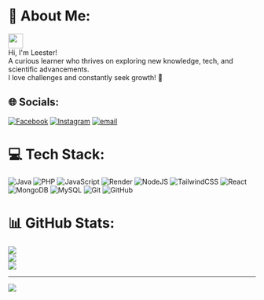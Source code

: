 # 💫 About Me:
<img src="https://raw.githubusercontent.com/MartinHeinz/MartinHeinz/master/wave.gif" width="30px" /><br>Hi, I'm Leester!<br>A curious learner who thrives on exploring new knowledge, tech, and scientific advancements.<br>I love challenges and constantly seek growth! 🚀<br>


## 🌐 Socials:
[![Facebook](https://img.shields.io/badge/Facebook-%231877F2.svg?logo=Facebook&logoColor=white)](https://facebook.com/https://www.facebook.com/lexster.smith.1) [![Instagram](https://img.shields.io/badge/Instagram-%23E4405F.svg?logo=Instagram&logoColor=white)](https://instagram.com/https://www.instagram.com/ter.lees/)  [![email](https://img.shields.io/badge/Email-D14836?logo=gmail&logoColor=white)](mailto:Leester9103@gmail.com) 

# 💻 Tech Stack:
![Java](https://img.shields.io/badge/java-%23ED8B00.svg?style=for-the-badge&logo=openjdk&logoColor=white) ![PHP](https://img.shields.io/badge/php-%23777BB4.svg?style=for-the-badge&logo=php&logoColor=white) ![JavaScript](https://img.shields.io/badge/javascript-%23323330.svg?style=for-the-badge&logo=javascript&logoColor=%23F7DF1E) ![Render](https://img.shields.io/badge/Render-%46E3B7.svg?style=for-the-badge&logo=render&logoColor=white) ![NodeJS](https://img.shields.io/badge/node.js-6DA55F?style=for-the-badge&logo=node.js&logoColor=white) ![TailwindCSS](https://img.shields.io/badge/tailwindcss-%2338B2AC.svg?style=for-the-badge&logo=tailwind-css&logoColor=white) ![React](https://img.shields.io/badge/react-%2320232a.svg?style=for-the-badge&logo=react&logoColor=%2361DAFB) ![MongoDB](https://img.shields.io/badge/MongoDB-%234ea94b.svg?style=for-the-badge&logo=mongodb&logoColor=white) ![MySQL](https://img.shields.io/badge/mysql-4479A1.svg?style=for-the-badge&logo=mysql&logoColor=white) ![Git](https://img.shields.io/badge/git-%23F05033.svg?style=for-the-badge&logo=git&logoColor=white) ![GitHub](https://img.shields.io/badge/github-%23121011.svg?style=for-the-badge&logo=github&logoColor=white)
# 📊 GitHub Stats:
![](https://github-readme-stats.vercel.app/api?username=Leescifer&theme=transparent&hide_border=true&include_all_commits=true&count_private=true)<br/>
![](https://nirzak-streak-stats.vercel.app/?user=Leescifer&theme=transparent&hide_border=true)<br/>
![](https://github-readme-stats.vercel.app/api/top-langs/?username=Leescifer&theme=transparent&hide_border=true&include_all_commits=true&count_private=true&layout=compact)

---
[![](https://visitcount.itsvg.in/api?id=Leescifer&icon=2&color=1)](https://visitcount.itsvg.in)

<!-- Proudly created with GPRM ( https://gprm.itsvg.in ) -->


